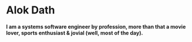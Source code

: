 <h1> Alok Dath </h1>

<h4>I am a systems software engineer by profession, more than that a movie lover, sports enthusiast & jovial (well, most of the day). </h4>
